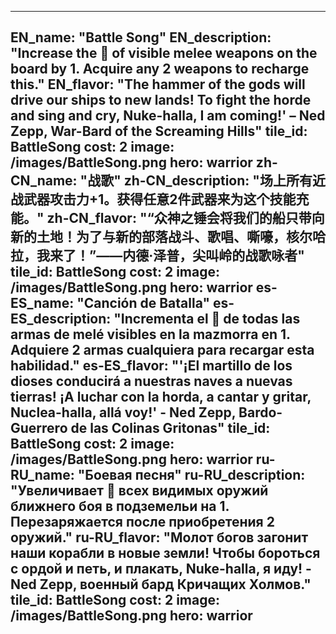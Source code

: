 ---

EN_name: "Battle Song"
EN_description: "Increase the 🔸 of visible melee weapons on the board by 1. Acquire any 2 weapons to recharge this."
EN_flavor: "The hammer of the gods will drive our ships to new lands!  To fight the horde and sing and cry, Nuke-halla, I am coming!' – Ned Zepp, War-Bard of the Screaming Hills"
tile_id: BattleSong
cost: 2
image: /images/BattleSong.png
hero: warrior
zh-CN_name: "战歌"
zh-CN_description: "场上所有近战武器攻击力+1。获得任意2件武器来为这个技能充能。"
zh-CN_flavor: "“众神之锤会将我们的船只带向新的土地！为了与新的部落战斗、歌唱、嘶嚎，核尔哈拉，我来了！”——内德·泽普，尖叫岭的战歌咏者"
tile_id: BattleSong
cost: 2
image: /images/BattleSong.png
hero: warrior
es-ES_name: "Canción de Batalla"
es-ES_description: "Incrementa el 🔸 de todas las armas de melé visibles en la mazmorra en 1. Adquiere 2 armas cualquiera para recargar esta habilidad."
es-ES_flavor: "'¡El martillo de los dioses conducirá a nuestras naves a nuevas tierras! ¡A luchar con la horda, a cantar y gritar, Nuclea-halla, allá voy!' - Ned Zepp, Bardo-Guerrero de las Colinas Gritonas"
tile_id: BattleSong
cost: 2
image: /images/BattleSong.png
hero: warrior
ru-RU_name: "Боевая песня"
ru-RU_description: "Увеличивает 🔸 всех видимых оружий ближнего боя в подземельи на 1. Перезаряжается после приобретения 2 оружий."
ru-RU_flavor: "Молот богов загонит наши корабли в новые земли! Чтобы бороться с ордой и петь, и плакать, Nuke-halla, я иду! - Ned Zepp, военный бард Кричащих Холмов."
tile_id: BattleSong
cost: 2
image: /images/BattleSong.png
hero: warrior
---